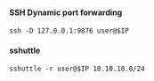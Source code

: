 #### SSH Dynamic port forwarding

```
ssh -D 127.0.0.1:9876 user@$IP
```

#### sshuttle

```
sshuttle -r user@$IP 10.10.10.0/24
```